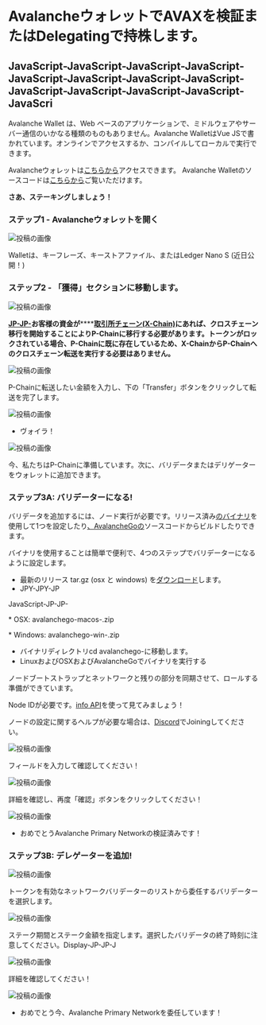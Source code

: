 # AvalancheウォレットでAVAXを検証またはDelegatingで持株します。

## **JavaScript-JavaScript-JavaScript-JavaScript-JavaScript-JavaScript-JavaScript-JavaScript-JavaScript-JavaScript-JavaScript-JavaScript-JavaScri**<a id="001f"></a>

Avalanche Wallet は、Web ベースのアプリケーションで、ミドルウェアやサーバー通信のいかなる種類のものもありません。Avalanche WalletはVue JSで書かれています。オンラインでアクセスするか、コンパイルしてローカルで実行できます。

Avalancheウォレットは[こちらから](https://wallet.avax.network/)アクセスできます。  Avalanche Walletのソースコードは[こちらから](https://github.com/ava-labs/avalanche-wallet)ご覧いただけます。

**さあ、ステーキングしましょう！**

### **ステップ1 - Avalancheウォレットを開く**<a id="552d"></a>

![投稿の画像](https://miro.medium.com/max/1552/0*tpBIOjLdppuNKMjA)

Walletは、キーフレーズ、キーストアファイル、またはLedger Nano S \(近日公開！\)

### **ステップ2 - 「獲得」セクションに移動します。**<a id="dc5a"></a>

![投稿の画像](https://miro.medium.com/max/1504/0*XTh3nZzBI1bkLbwO)

[**JP-JP-**](../../../learn/platform-overview/#platform-chain-p-chain)**お客様の資金が******[**取引所チェーン\(X-Chain\)**](../../../learn/platform-overview/#exchange-chain-x-chain)**にあれば、クロスチェーン移行を開始することによりP-Chainに移行する必要があります。トークンがロックされている場合、P-Chainに既に存在しているため、X-ChainからP-Chainへのクロスチェーン転送を実行する必要はありません。**

![投稿の画像](https://miro.medium.com/max/1522/0*xKAf0nXSzqIdmBDg)

P-Chainに転送したい金額を入力し、下の「Transfer」ボタンをクリックして転送を完了します。

![投稿の画像](https://miro.medium.com/max/1488/0*aremeYNYtKP5nGPx)

- ヴォイラ！

![投稿の画像](https://miro.medium.com/max/1512/0*XP8f8CISy-LJ_Lc3)

今、私たちはP-Chainに準備しています。次に、バリデータまたはデリゲーターをウォレットに追加できます。

### **ステップ3A: バリデーターになる!**<a id="60f0"></a>

バリデータを追加するには、ノード実行が必要です。リリース済み[のバイナリ](https://github.com/ava-labs/avalanchego/releases/)を使用して1つを設定したり[、AvalancheGoの](https://github.com/ava-labs/avalanchego)ソースコードからビルドしたりできます。

バイナリを使用することは簡単で便利で、4つのステップでバリデーターになるように設定します。

* 最新のリリース tar.gz \(osx と windows\) を[ダウンロード](https://github.com/ava-labs/avalanchego/releases)します。
* JPY-JPY-JP

JavaScript-JP-JP-

\* OSX: avalanchego-macos-<VERSION>.zip

\* Windows: avalanchego-win-<VERSION>.zip

* バイナリディレクトリcd avalanchego-<VERSION>に移動します。
* LinuxおよびOSXおよびAvalancheGoでバイナリを実行する

ノードブートストラップとネットワークと残りの部分を同期させて、ロールする準備ができています。

Node IDが必要です。[info API](../../avalanchego-apis/info-api.md)を使って見てみましょう！

ノードの設定に関するヘルプが必要な場合は、[Discord](https://chat.avax.network/)でJoiningしてください。

![投稿の画像](https://miro.medium.com/max/1600/0*6hZSaT651Dd7R4bL)

フィールドを入力して確認してください！

![投稿の画像](https://miro.medium.com/max/1600/0*cy61ZMDY5veMvCZj)

詳細を確認し、再度「確認」ボタンをクリックしてください！

![投稿の画像](https://miro.medium.com/max/1600/0*f3GlN03He6TFkOV7)

- おめでとうAvalanche Primary Networkの検証済みです！

### **ステップ3B: デレゲーターを追加!**<a id="59bd"></a>

![投稿の画像](https://miro.medium.com/max/1600/0*f-wXi2SiSm4eBmHt)

トークンを有効なネットワークバリデーターのリストから委任するバリデーターを選択します。

![投稿の画像](https://miro.medium.com/max/1600/0*uNnT2PtjCslRKFbF)

ステーク期間とステーク金額を指定します。選択したバリデータの終了時刻に注意してください。Display-JP-JP-J

![投稿の画像](https://miro.medium.com/max/1600/0*M_6_7L9jtYuPTp-A)

詳細を確認してください！

![投稿の画像](https://miro.medium.com/max/1600/0*Silj8-uZTm5g9xSi)

- おめでとう今、Avalanche Primary Networkを委任しています！

